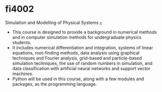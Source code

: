 # fi4002
Simulation and Modelling of Physical Systems [`×`](https://akademik.itb.ac.id/app/dosen:197312011999031002/kurikulum/silabus/40272/view)

+ This course is designed to provide a background in numerical methods and in computer simulation methods for undergraduate physics students.
+ It includes numerical differentiation and integration, systems of linear equations, root-finding methods, data analysis using graphical techniques and Fourier analysis, grid-based and particle-based simulation techniques, the use of random numbers in simulation, and data classification with artificial neural networks and support vector machines.
+ Python will be used in this course, along with a few modules and packages, as the programming language.

